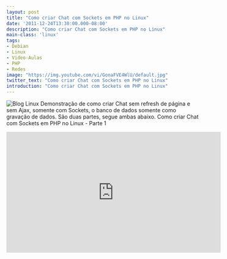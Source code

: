 ```yaml
---
layout: post
title: "Como criar Chat com Sockets em PHP no Linux"
date: '2011-12-24T13:30:00.000-08:00'
description: "Como criar Chat com Sockets em PHP no Linux"
main-class: 'linux'
tags:
- Debian
- Linux
- Video-Aulas
- PHP
- Redes
image: "https://img.youtube.com/vi/GonaFVE4WlU/default.jpg"
twitter_text: "Como criar Chat com Sockets em PHP no Linux"
introduction: "Como criar Chat com Sockets em PHP no Linux"
---
```

![Blog Linux](http://i1118.photobucket.com/albums/k610/Marcos_Oliveira/socket.jpg "Blog Linux")
Demonstração de como criar Chat sem refresh de página e sem Ajax, somente com Sockets, o banco de dados somente como gravação de dados.
São duas partes, segue ambas abaixo.
Como criar Chat com Sockets em PHP no Linux - Parte 1 
<iframe allowfullscreen="" frameborder="0" height="315" src="http://www.youtube.com/embed/GonaFVE4WlU" width="560"><iframe>
Como criar Chat com Sockets em PHP no Linux - Parte 2 
<iframe allowfullscreen="" frameborder="0" height="315" src="http://www.youtube.com/embed/bhPouuvyZeo" width="560"><iframe>
Espero que gostem!
